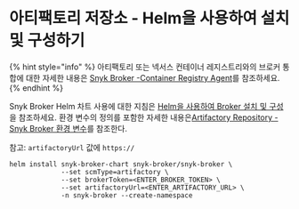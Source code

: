 # 아티팩토리 저장소 - Helm을 사용하여 설치 및 구성하기

{% hint style="info" %}
아티팩토리 또는 넥서스 컨테이너 레지스트리와의 브로커 통합에 대한 자세한 내용은 [Snyk Broker -Container Registry Agent](../../snyk-broker-container-registry-agent/)를 참조하세요.
{% endhint %}

Snyk Broker Helm 차트 사용에 대한 지침은 [Helm을 사용하여 Broker 설치 및 구성](../install-and-configure-broker-using-helm.md)을 참조하세요.   환경 변수의 정의를 포함한 자세한 내용은[Artifactory Repository - Snyk Broker 환경 변수](artifactory-repository-environment-variables-for-snyk-broker.md)를 참조한다.

참고: `artifactoryUrl` 값에 `https://`

```
helm install snyk-broker-chart snyk-broker/snyk-broker \
             --set scmType=artifactory \
             --set brokerToken=<ENTER_BROKER_TOKEN> \
             --set artifactoryUrl=<ENTER_ARTIFACTORY_URL> \
             -n snyk-broker --create-namespace
```

